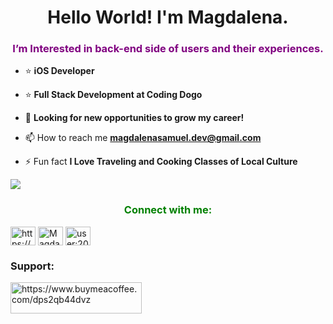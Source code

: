 <h1 align="center">Hello World! I'm Magdalena.</h1>
<h3 align="center" style="color:purple">I’m Interested in back-end side of users and their experiences.</h3>

- ⭐️ **iOS Developer**
  
- ⭐️  **Full Stack Development at Coding Dogo**

- 🔭 **Looking for new opportunities to grow my career!**

- 📫 How to reach me **magdalenasamuel.dev@gmail.com**

<!-- - 📄 Know about my experiences  -->
<!-- [Magdalena Samuel's Resume Template .pdf](https://github.com/Magdalenaspace/Magdalenaspace/files/10291308/Magdalena.Samuel.s.Resume.Template.pdf) -->


- ⚡ Fun fact **I Love Traveling and Cooking Classes of Local Culture**


<img align="center" src="https://user-images.githubusercontent.com/96504344/208763443-e613b035-4040-4b1a-a4b6-bd7f0d88d074.gif" loop autoplay />


<h3 align="center" style="color:green;">Connect with me:</h3>
<p align="left">
<a href="https://www.linkedin.com/in/magdalenasamuel/" target="blank"><img align="center" src="https://raw.githubusercontent.com/rahuldkjain/github-profile-readme-generator/master/src/images/icons/Social/linked-in-alt.svg" alt="https://www.linkedin.com/in/magdalena-samuel-6b8680140/" height="30" width="40" /></a>
<a href="https://discord.gg/MagdalenaSpace#6340" target="blank"><img align="center" src="https://raw.githubusercontent.com/rahuldkjain/github-profile-readme-generator/master/src/images/icons/Social/discord.svg" alt="MagdalenaSpace#6340" height="30" width="40" /></a>
 <a href="https://stackoverflow.com/users/user:20827261" target="blank"><img align="center" src="https://raw.githubusercontent.com/rahuldkjain/github-profile-readme-generator/master/src/images/icons/Social/stack-overflow.svg" alt="user:20827261" height="30" width="40" /></a>
</p>


<h3 align="left">Support:</h3>
<p><a href="https://www.buymeacoffee.com/https://www.buymeacoffee.com/dps2qb44dvz"> <img align="left" src="https://cdn.buymeacoffee.com/buttons/v2/default-yellow.png" height="50" width="210" alt="https://www.buymeacoffee.com/dps2qb44dvz" /></a></p><br><br>
